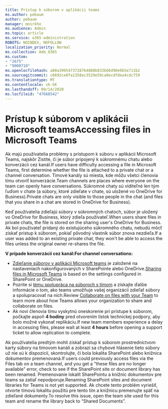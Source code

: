 ```yaml
---
title: Prístup k súborom v aplikácii teams
ms.author: pebaum
author: pebaum
manager: mnirkhe
ms.audience: Admin
ms.topic: article
ms.service: o365-administration
ROBOTS: NOINDEX, NOFOLLOW
localization_priority: Normal
ms.collection: Adm_O365
ms.custom:
- "2675"
- "9000710"
ms.openlocfilehash: a00a39954737287b4888b833b66d98e9b5e711b2
ms.sourcegitcommit: c6692ce0fa1358ec3529e59ca0ecdfdea4cdc759
ms.translationtype: MT
ms.contentlocale: sk-SK
ms.lasthandoff: 09/14/2020
ms.locfileid: "47668542"
---
```

# <a name="accessing-files-in-microsoft-teams"></a><span data-ttu-id="fe889-102">Prístup k súborom v aplikácii Microsoft teams</span><span class="sxs-lookup"><span data-stu-id="fe889-102">Accessing files in Microsoft Teams</span></span>

<span data-ttu-id="fe889-103">Ak majú používatelia problémy s prístupom k súboru v aplikácii Microsoft Teams, najskôr Zistite, či je súbor pripojený k súkromnému chatu alebo konverzácii cez kanál.</span><span class="sxs-lookup"><span data-stu-id="fe889-103">If users have difficulty accessing a file in Microsoft Teams, first determine whether the file is attached to a private chat or a channel conversation.</span></span> <span data-ttu-id="fe889-104">Tímové kanály sú miesta, kde môžu všetci členovia tímu otvoriť konverzácie.</span><span class="sxs-lookup"><span data-stu-id="fe889-104">Team channels are places where everyone on the team can openly have conversations.</span></span> <span data-ttu-id="fe889-105">Súkromné chaty sú viditeľné len tým ľuďom v chate (a súbory, ktoré zdieľate v chate, sú uložené vo OneDrive for Business).</span><span class="sxs-lookup"><span data-stu-id="fe889-105">Private chats are only visible to those people in the chat (and files that you share in a chat are stored in OneDrive for Business).</span></span>

<span data-ttu-id="fe889-106">Keď používatelia zdieľajú súbory v súkromných chatoch, súbor je uložený vo OneDrive for Business, ktorý zdieľa používateľ.</span><span class="sxs-lookup"><span data-stu-id="fe889-106">When users share files in private chats, the file is stored on the sharing user's OneDrive for Business.</span></span> <span data-ttu-id="fe889-107">Ak bol používateľ pridaný do existujúceho súkromného chatu, nebudú môcť získať prístup k súborom, pokiaľ pôvodný vlastník súbor znova nezdieľa.</span><span class="sxs-lookup"><span data-stu-id="fe889-107">If a user was added to an existing private chat, they won't be able to access the files unless the original owner re-shares the file.</span></span>    

<span data-ttu-id="fe889-108">**V prípade konverzácií cez kanál:**</span><span class="sxs-lookup"><span data-stu-id="fe889-108">**For channel conversations:**</span></span>

- <span data-ttu-id="fe889-109">[Zdieľanie súborov v aplikácii Microsoft teams](https://docs.microsoft.com/MicrosoftTeams/sharing-files-in-teams) je založené na nastaveniach nakonfigurovaných v SharePointe alebo OneDrive.</span><span class="sxs-lookup"><span data-stu-id="fe889-109">[Sharing files in Microsoft Teams](https://docs.microsoft.com/MicrosoftTeams/sharing-files-in-teams) is based on the settings configured in SharePoint or OneDrive.</span></span> 
- <span data-ttu-id="fe889-110">Pozrite si [tému spolupráca na súboroch s tímom](https://support.office.com/article/Collaborate-on-files-with-your-Team-9b200289-dbac-4823-85bd-628a5c7bb0ae) a získajte ďalšie informácie o tom, ako teams umožňuje vašej organizácii zdieľať súbory a spolupracovať na nich.</span><span class="sxs-lookup"><span data-stu-id="fe889-110">Review [Collaborate on files with your Team](https://support.office.com/article/Collaborate-on-files-with-your-Team-9b200289-dbac-4823-85bd-628a5c7bb0ae) to learn more about how Teams allows your organization to share and collaborate on files.</span></span> 
- <span data-ttu-id="fe889-111">Ak noví členovia tímu vyskytnú oneskorenie pri prístupe k súborom, počkajte aspoň **4 hodiny** pred otvorením lístok technickej podpory, aby bolo možné vykonať replikáciu.</span><span class="sxs-lookup"><span data-stu-id="fe889-111">If new team members experience a delay in accessing files, please wait at least **4 hours** before opening a support ticket to allow replication to complete.</span></span> 

<span data-ttu-id="fe889-112">Ak používatelia predtým mohli získať prístup k súborom prostredníctvom karty súbory na tímovom kanáli a zobrazí sa chybové hlásenie tieto súbory už nie sú k dispozícii, skontrolujte, či bola lokalita SharePoint alebo knižnica dokumentov premenovaná.</span><span class="sxs-lookup"><span data-stu-id="fe889-112">If users could previously access files via the Files tab on a team channel, and you get a "these files are no longer available" error, check to see if the SharePoint site or document library has been renamed.</span></span> <span data-ttu-id="fe889-113">Premenovanie lokalít SharePointu a knižníc dokumentov pre teams sa zatiaľ nepodporuje.</span><span class="sxs-lookup"><span data-stu-id="fe889-113">Renaming SharePoint sites and document libraries for Teams is not yet supported.</span></span> <span data-ttu-id="fe889-114">Ak chcete tento problém vyriešiť, otvorte tímovú lokalitu použitú pre tento tím a knižnicu premenujte späť na zdieľané dokumenty.</span><span class="sxs-lookup"><span data-stu-id="fe889-114">To resolve this issue, open the team site used for this team and rename the library back to “Shared Documents”.</span></span>